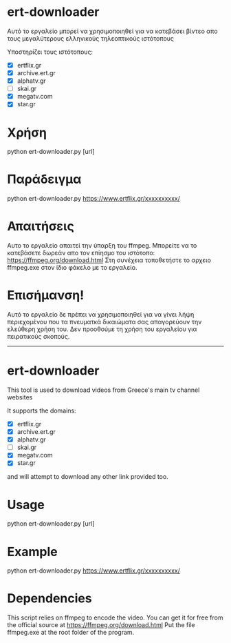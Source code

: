 ert-downloader
==============

Αυτό το εργαλείο μπορεί να χρησιμοποιηθεί για να κατεβάσει βίντεο απο τους μεγαλύτερους ελληνικούς τηλεοπτικούς ιστότοπους

Υποστηρίζει τους ιστότοπους:
 - [x] ertflix.gr
 - [x] archive.ert.gr
 - [x] alphatv.gr
 - [ ] skai.gr
 - [x] megatv.com
 - [x] star.gr

Χρήση
=====

python ert-downloader.py [url]

Παράδειγμα
=======

python ert-downloader.py https://www.ertflix.gr/xxxxxxxxxx/

Απαιτήσεις
============

Αυτο το εργαλείο απαιτεί την ύπαρξη του ffmpeg. Μπορείτε να το κατεβάσετε δωρεάν απο τον επίησμο του ιστότοπο: https://ffmpeg.org/download.html
Στη συνέχεια τοποθετήστε το αρχειο ffmpeg.exe στον ίδιο φάκελο με το εργαλείο.

Επισήμανση!
==========

Αυτό το εργαλείο δε πρέπει να χρησιμοποιηθεί για να γίνει λήψη περιεχομένου που τα πνευματκά δικαιώματα σας απαγορεύουν την ελεύθερη χρήση του.
Δεν προοθούμε τη χρήση του εργαλείου για πειρατικούς σκοπούς.

_______________________________________
ert-downloader
==============

This tool is used to download videos from Greece's main tv channel websites

It supports the domains:
 - [x] ertflix.gr
 - [x] archive.ert.gr
 - [x] alphatv.gr
 - [ ] skai.gr
 - [x] megatv.com
 - [x] star.gr

and will attempt to download any other link provided too.

Usage
=====

python ert-downloader.py [url]

Example
=======

python ert-downloader.py https://www.ertflix.gr/xxxxxxxxxx/

Dependencies
============

This script relies on ffmpeg to encode the video. You can get it for free from the official source at https://ffmpeg.org/download.html
Put the file ffmpeg.exe at the root folder of the program.
